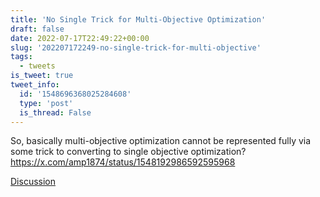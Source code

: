 ```yaml
---
title: 'No Single Trick for Multi-Objective Optimization'
draft: false
date: 2022-07-17T22:49:22+00:00
slug: '202207172249-no-single-trick-for-multi-objective'
tags:
  - tweets
is_tweet: true
tweet_info:
  id: '1548696368025284608'
  type: 'post'
  is_thread: False
---
```




So, basically multi-objective optimization cannot be represented fully via some trick to converting to single objective optimization? <https://x.com/amp1874/status/1548192986592595968>

[Discussion](https://x.com/sytelus/status/1548696368025284608)
